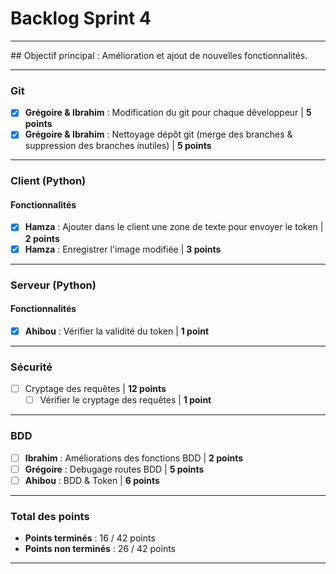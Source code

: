 # Backlog Sprint 4

---

## Objectif principal :
Amélioration et ajout de nouvelles fonctionnalités.

---

### Git
- [x] **Grégoire & Ibrahim** : Modification du git pour chaque développeur | **5 points**
- [x] **Grégoire & Ibrahim** : Nettoyage dépôt git (merge des branches & suppression des branches inutiles) | **5 points**

---

### Client (Python)

#### Fonctionnalités
- [x] **Hamza** : Ajouter dans le client une zone de texte pour envoyer le token | **2 points**
- [x] **Hamza** : Enregistrer l'image modifiée | **3 points**

---

### Serveur (Python)

#### Fonctionnalités
- [x] **Ahibou** : Vérifier la validité du token | **1 point**

---

### Sécurité
- [ ] Cryptage des requêtes | **12 points**
  - [ ] Vérifier le cryptage des requêtes | **1 point**

---

### BDD
- [ ] **Ibrahim** : Améliorations des fonctions BDD | **2 points**
- [ ] **Grégoire** : Debugage routes BDD | **5 points**
- [ ] **Ahibou** : BDD & Token | **6 points**

---

### Total des points
- **Points terminés** : 16 / 42 points
- **Points non terminés** :  26 / 42 points

---
